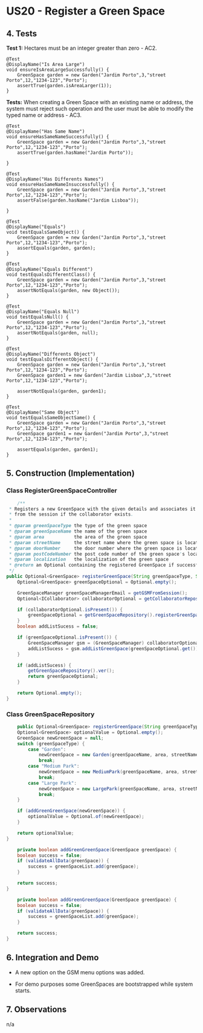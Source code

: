 # US20 - Register a Green Space

## 4. Tests

**Test 1:** Hectares must be an integer greater than zero - AC2.

    @Test
    @DisplayName("Is Area Large")
    void ensureIsAreaLargeSuccessfully() {
        GreenSpace garden = new Garden("Jardim Porto",3,"street Porto",12,"1234-123","Porto");
        assertTrue(garden.isAreaLarger(1));
    }

**Tests:** When creating a Green Space with an existing name or address, the system must reject such operation and the user must be able to modify the typed name or address - AC3.

    @Test
    @DisplayName("Has Same Name")
    void ensureHasSameNameSuccessfully() {
        GreenSpace garden = new Garden("Jardim Porto",3,"street Porto",12,"1234-123","Porto");
        assertTrue(garden.hasName("Jardim Porto"));

    }

    @Test
    @DisplayName("Has Differents Names")
    void ensureHasSameNameInsuccessfully() {
        GreenSpace garden = new Garden("Jardim Porto",3,"street Porto",12,"1234-123","Porto");
        assertFalse(garden.hasName("Jardim Lisboa"));

    }

    @Test
    @DisplayName("Equals")
    void testEqualsSameObject() {
        GreenSpace garden = new Garden("Jardim Porto",3,"street Porto",12,"1234-123","Porto");
        assertEquals(garden, garden);
    }

    @Test
    @DisplayName("Equals Different")
    void testEqualsDifferentClass() {
        GreenSpace garden = new Garden("Jardim Porto",3,"street Porto",12,"1234-123","Porto");
        assertNotEquals(garden, new Object());
    }

    @Test
    @DisplayName("Equals Null")
    void testEqualsNull() {
        GreenSpace garden = new Garden("Jardim Porto",3,"street Porto",12,"1234-123","Porto");
        assertNotEquals(garden, null);
    }

    @Test
    @DisplayName("Differents Object")
    void testEqualsDifferentObject() {
        GreenSpace garden = new Garden("Jardim Porto",3,"street Porto",12,"1234-123","Porto");
        GreenSpace garden1 = new Garden("Jardim Lisboa",3,"street Porto",12,"1234-123","Porto");

        assertNotEquals(garden, garden1);
    }

    @Test
    @DisplayName("Same Object")
    void testEqualsSameObjectSame() {
        GreenSpace garden = new Garden("Jardim Porto",3,"street Porto",12,"1234-123","Porto");
        GreenSpace garden1 = new Garden("Jardim Porto",3,"street Porto",12,"1234-123","Porto");

        assertEquals(garden, garden1);
    }


## 5. Construction (Implementation)

### Class RegisterGreenSpaceController

```java
    /**
 * Registers a new GreenSpace with the given details and associates it with the GreenSpaceManager
 * from the session if the collaborator exists.
 *
 * @param greenSpaceType the type of the green space
 * @param greenSpaceName the name of the green space
 * @param area           the area of the green space
 * @param streetName     the street name where the green space is located
 * @param doorNumber     the door number where the green space is located
 * @param postCodeNumber the post code number of the green space's location
 * @param localization   the localization of the green space
 * @return an Optional containing the registered GreenSpace if successful, or an empty Optional otherwise
 */
public Optional<GreenSpace> registerGreenSpace(String greenSpaceType, String greenSpaceName, int area, String streetName, int doorNumber, String postCodeNumber, String localization) {
    Optional<GreenSpace> greenSpaceOptional = Optional.empty();

    GreenSpaceManager greenSpaceManagerEmail = getGSMFromSession();
    Optional<ICollaborator> collaboratorOptional = getCollaboratorRepository().getCollaboratorByEmail(greenSpaceManagerEmail.getEmail());

    if (collaboratorOptional.isPresent()) {
        greenSpaceOptional = getGreenSpaceRepository().registerGreenSpace(greenSpaceType, greenSpaceName, area, streetName, doorNumber, postCodeNumber, localization);
    }
    boolean addListSucess = false;

    if (greenSpaceOptional.isPresent()) {
        GreenSpaceManager gsm = (GreenSpaceManager) collaboratorOptional.get();
        addListSucess = gsm.addListGreenSpace(greenSpaceOptional.get());
    }

    if (addListSucess) {
        getGreenSpaceRepository().ver();
        return greenSpaceOptional;
    }

    return Optional.empty();
}
```

### Class GreenSpaceRepository

```java
    public Optional<GreenSpace> registerGreenSpace(String greenSpaceType, String greenSpaceName, int area, String streetName, int doorNumber, String postCodeNumber, String localization) {
    Optional<GreenSpace> optionalValue = Optional.empty();
    GreenSpace newGreenSpace = null;
    switch (greenSpaceType) {
        case "Garden":
            newGreenSpace = new Garden(greenSpaceName, area, streetName, doorNumber, postCodeNumber, localization);
            break;
        case "Medium Park":
            newGreenSpace = new MediumPark(greenSpaceName, area, streetName, doorNumber, postCodeNumber, localization);
            break;
        case "Large Park":
            newGreenSpace = new LargePark(greenSpaceName, area, streetName, doorNumber, postCodeNumber, localization);
            break;
    }

    if (addGreenGreenSpace(newGreenSpace)) {
        optionalValue = Optional.of(newGreenSpace);
    }

    return optionalValue;
}
```
```java
    private boolean addGreenGreenSpace(GreenSpace greenSpace) {
    boolean success = false;
    if (validateAllData(greenSpace)) {
        success = greenSpaceList.add(greenSpace);
    }

    return success;
}
```

```java
    private boolean addGreenGreenSpace(GreenSpace greenSpace) {
    boolean success = false;
    if (validateAllData(greenSpace)) {
        success = greenSpaceList.add(greenSpace);
    }

    return success;
}
```



## 6. Integration and Demo

* A new option on the GSM menu options was added.

* For demo purposes some GreenSpaces are bootstrapped while system starts.

## 7. Observations

n/a